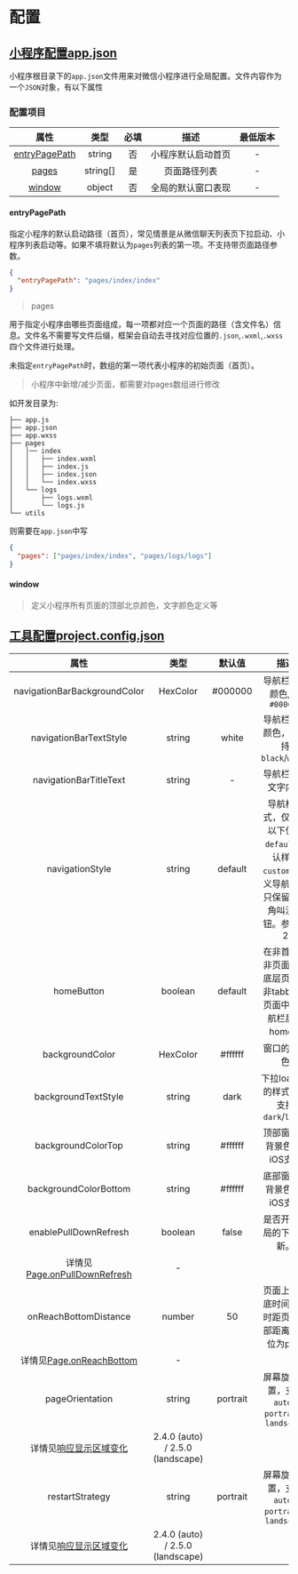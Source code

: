 # 配置

## [小程序配置app.json](https://developers.weixin.qq.com/miniprogram/dev/framework/config.html#%E5%85%A8%E5%B1%80%E9%85%8D%E7%BD%AE)

小程序根目录下的`app.json`文件用来对微信小程序进行全局配置。文件内容作为一个`JSON`对象，有以下属性

### 配置项目

| 属性 | 类型 | 必填 | 描述 | 最低版本 |
|:----:|:----:|:----:|:----:|:----:|
| [entryPagePath](#entryPagePath) | string | 否 | 小程序默认启动首页 | - |
| [pages](#pages) | string[] | 是 | 页面路径列表 | - |
| [window](#window) | object | 否 | 全局的默认窗口表现 | - |

#### entryPagePath

指定小程序的默认启动路径（首页），常见情景是从微信聊天列表页下拉启动、小程序列表启动等。如果不填将默认为`pages`列表的第一项。不支持带页面路径参数。

```json
{
  "entryPagePath": "pages/index/index"
}
```

> pages

用于指定小程序由哪些页面组成，每一项都对应一个页面的路径（含文件名）信息。文件名不需要写文件后缀，框架会自动去寻找对应位置的`.json`,`.wxml`,`.wxss`四个文件进行处理。

未指定`entryPagePath`时，数组的第一项代表小程序的初始页面（首页）。

> 小程序中新增/减少页面，都需要对pages数组进行修改

如开发目录为:

```
├── app.js
├── app.json
├── app.wxss
├── pages
│   │── index
│   │   ├── index.wxml
│   │   ├── index.js
│   │   ├── index.json
│   │   └── index.wxss
│   └── logs
│       ├── logs.wxml
│       └── logs.js
└── utils
```

则需要在`app.json`中写

```json
{
  "pages": ["pages/index/index", "pages/logs/logs"]
}
```

#### window

> 定义小程序所有页面的顶部北京颜色，文字颜色定义等

## [工具配置project.config.json](https://developers.weixin.qq.com/miniprogram/dev/devtools/projectconfig.html)

| 属性 | 类型 | 默认值 | 描述 | 最低版本 |
|:----:|:----:|:----:|:----:|:----:|
| navigationBarBackgroundColor | HexColor | #000000 | 导航栏背景颜色, 如`#000000` | - |
| navigationBarTextStyle | string | white | 导航栏标题颜色，仅支持`black`/`white` | - |
| navigationBarTitleText | string | - | 导航栏标题文字内容 | - |
| navigationStyle | string | default | 导航栏样式，仅支持以下值：`default`默认样式`custom`自定义导航栏，只保留右上角叫浪按钮。参见注2 | iOS/Android 微信客户端 6.6.0，Windows 微信客户端不支持 |
| homeButton | boolean | default | 在非首页、非页面栈最底层页面或非tabbar内页面中的导航栏展示home键 | 微信客户端 8.0.24 |
| backgroundColor | HexColor | #ffffff | 窗口的背景色 | - |
| backgroundTextStyle | string | dark | 下拉loading的样式，仅支持`dark`/`light` | - |
| backgroundColorTop | string | #ffffff | 顶部窗口的背景色, 仅iOS支持 | 微信客户端 6.5.16 |
| backgroundColorBottom | string | #ffffff | 底部窗口的背景色, 仅iOS支持 | 微信客户端 6.5.16 |
| enablePullDownRefresh | boolean | false | 是否开启全局的下拉刷新。
详情见[Page.onPullDownRefresh](https://developers.weixin.qq.com/miniprogram/dev/reference/api/Page.html#onpulldownrefresh) | - |
| onReachBottomDistance | number | 50 | 页面上拉触底时间触发时距页面底部距离，单位为px。
详情见[Page.onReachBottom](https://developers.weixin.qq.com/miniprogram/dev/reference/api/Page.html#onreachbottom) | - |
| pageOrientation | string | portrait | 屏幕旋转设置，支持 `auto` / `portrait` / `landscape`
详情见[响应显示区域变化](https://developers.weixin.qq.com/miniprogram/dev/framework/view/resizable.html) | 2.4.0 (auto) / 2.5.0 (landscape) |
| restartStrategy | string | portrait | 屏幕旋转设置，支持 `auto` / `portrait` / `landscape`
详情见[响应显示区域变化](https://developers.weixin.qq.com/miniprogram/dev/framework/view/resizable.html) | 2.4.0 (auto) / 2.5.0 (landscape) |

